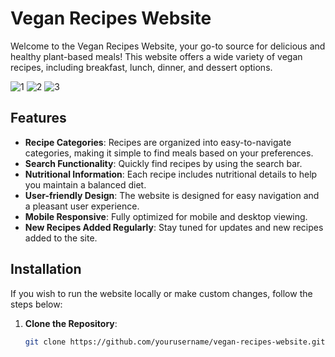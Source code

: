 # Vegan Recipes Website

Welcome to the Vegan Recipes Website, your go-to source for delicious and healthy plant-based meals! This website offers a wide variety of vegan recipes, including breakfast, lunch, dinner, and dessert options.

![1](https://github.com/user-attachments/assets/179c94e3-0e7c-41ad-acaf-63aa88da77d7)
![2](https://github.com/user-attachments/assets/66f6db50-6f11-4bc3-aa6e-772942afc5bb)
![3](https://github.com/user-attachments/assets/2bfcb371-1a7a-4b0c-9367-465877fc775c)

## Features

- **Recipe Categories**: Recipes are organized into easy-to-navigate categories, making it simple to find meals based on your preferences.
- **Search Functionality**: Quickly find recipes by using the search bar.
- **Nutritional Information**: Each recipe includes nutritional details to help you maintain a balanced diet.
- **User-friendly Design**: The website is designed for easy navigation and a pleasant user experience.
- **Mobile Responsive**: Fully optimized for mobile and desktop viewing.
- **New Recipes Added Regularly**: Stay tuned for updates and new recipes added to the site.

## Installation

If you wish to run the website locally or make custom changes, follow the steps below:

1. **Clone the Repository**:
   ```bash
   git clone https://github.com/yourusername/vegan-recipes-website.git
